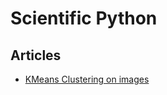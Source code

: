 # Scientific Python

## Articles
* [KMeans Clustering on images](https://medium.com/@sidakmenyadik/k-means-clustering-for-the-image-with-scikit-image-mri-scan-python-part-1-c2d2a3192767)

